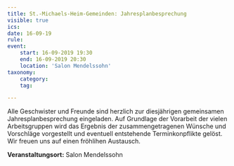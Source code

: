 ```yaml
---
title: St.-Michaels-Heim-Gemeinden: Jahresplanbesprechung
visible: true
ics: 
date: 16-09-19
rule: 
event:
	start: 16-09-2019 19:30
	end: 16-09-2019 20:30
	location: 'Salon Mendelssohn'
taxonomy:
	category: 
	tag: 

---
```

Alle Geschwister und Freunde sind herzlich zur diesjährigen gemeinsamen Jahresplanbesprechung eingeladen. Auf Grundlage der Vorarbeit der vielen Arbeitsgruppen wird das Ergebnis der zusammengetragenen Wünsche und Vorschläge vorgestellt und eventuell entstehende Terminkonpflikte gelöst. Wir freuen uns auf einen fröhlihen Austausch.


**Veranstaltungsort:** Salon Mendelssohn

